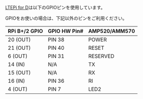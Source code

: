 [LTEPi for D](http://www.candy-line.io/proandsv.html#ltepiford)は以下のGPIOピンを使用しています。

GPIOをお使いの場合は、下記以外のピンをご利用ください。

| RPi B+/2 GPIO  | GPIO HW Pin#  | AMP520/AMM570 |
| -------------- | ------------- | ------------- |
|    20 (OUT)    |     PIN 38    |     POWER     |
|    21 (OUT)    |     PIN 40    |     RESET     |
|     6 (OUT)    |     PIN 31    |    RESERVED   |
|    14 (IN)     |     N/A       |      TX       |
|    15 (OUT)    |     N/A       |      RX       |
|    16 (IN)     |     PIN 36    |      RI       |
|     4 (OUT)    |     PIN 7     |      LED2     |